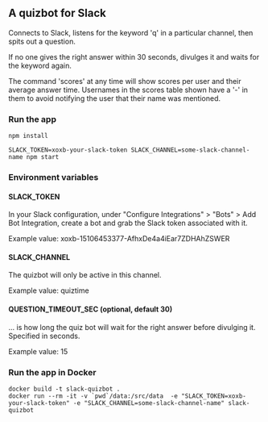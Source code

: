 A quizbot for Slack
-------------------

Connects to Slack, listens for the keyword 'q' in a particular channel, then spits out a question.

If no one gives the right answer within 30 seconds, divulges it and waits for the keyword again.

The command 'scores' at any time will show scores per user and their average answer time. Usernames in the scores table shown have a '-' in them to avoid notifying the user that their name was mentioned.

### Run the app

```
npm install

SLACK_TOKEN=xoxb-your-slack-token SLACK_CHANNEL=some-slack-channel-name npm start

```

### Environment variables

#### SLACK_TOKEN

In your Slack configuration, under "Configure Integrations" > "Bots" > Add Bot Integration, create a bot and grab the Slack token associated with it.

Example value: xoxb-15106453377-AfhxDe4a4iEar7ZDHAhZSWER

#### SLACK_CHANNEL

The quizbot will only be active in this channel.

Example value: quiztime

#### QUESTION_TIMEOUT_SEC (optional, default 30)

... is how long the quiz bot will wait for the right answer before divulging it. Specified in seconds.

Example value: 15

### Run the app in Docker

```
docker build -t slack-quizbot .
docker run --rm -it -v `pwd`/data:/src/data  -e "SLACK_TOKEN=xoxb-your-slack-token" -e "SLACK_CHANNEL=some-slack-channel-name" slack-quizbot
```
